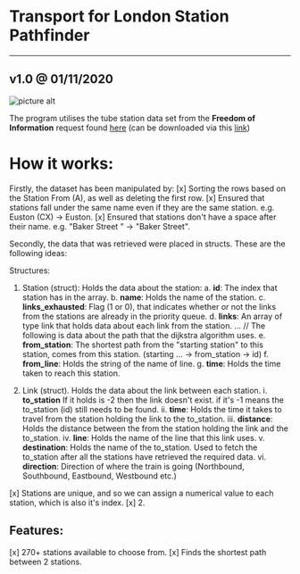 # Transport for London Station Pathfinder #
---
## v1.0 @ 01/11/2020
![picture alt](https://i.ibb.co/D1jGdsm/tfl-logo3.png "TFL")

The program utilises the tube station data set from the __Freedom of Information__ request found [here](https://www.whatdotheyknow.com/request/distance_between_adjacent_underg#incoming-5516) (can be downloaded via this [link](https://www.whatdotheyknow.com/request/1779/response/5516/attach/3/Inter%20station%20database.xls?cookie_passthrough=1))

# How it works:
Firstly, the dataset has been manipulated by:
[x] Sorting the rows based on the Station From (A), as well as deleting the first row.
[x] Ensured that stations fall under the same name even if they are the same station. e.g. Euston (CX) → Euston.
[x] Ensured that stations don't have a space after their name. e.g. "Baker Street " → "Baker Street".



Secondly, the data that was retrieved were placed in structs. These are the following ideas:

Structures:

1. Station (struct): Holds the data about the station:
    a.     **id**: The index that station has in the array.
    b. **name**: Holds the name of the station.
    c.    **links_exhausted**: Flag (1 or 0), that indicates whether or not the links from the stations are already in the priority queue.
    d.    **links**: An array of type link that holds data about each link from the station.
    ... // The following is data about the path that the dijkstra algorithm uses.
    e. **from_station**: The shortest path from the "starting station" to this station, comes from this station. (starting  ... → from_station → id) 
    f.   **from_line**: Holds the string of the name of line.
    g.  **time**: Holds the time taken to reach this station.

2. Link (struct). Holds the data about the link between each station.
i.    **to_station** If it holds is -2 then the link doesn't exist. if it's -1 means the to_station (id) still needs to be found.
ii.    **time**: Holds the time it takes to travel from the station holding the link to the to_station.
iii.    **distance**: Holds the distance between the from the station holding the link and the to_station.
iv.    **line**: Holds the name of the line that this link uses.
v.    **destination**: Holds the name of the to_station. Used to fetch the to_station after all the stations have retrieved the required data.
vi.    **direction**: Direction of where the train is going (Northbound, Southbound, Eastbound, Westbound etc.)




[x] Stations are unique, and so we can assign a numerical value to each station, which is also it's index.
[x]
2. 

Features:
-------- 
[x] 270+ stations available to choose from.
[x] Finds the shortest path between 2 stations.



    



